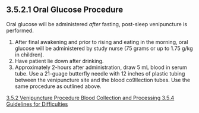 ## 3.5.2.1 Oral Glucose Procedure

Oral glucose will be administered _after_ fasting, post-sleep venipuncture is performed.

1. After final awakening and prior to rising and eating in the morning, oral glucose will be administered by study nurse (75 grams or up to 1.75 g/kg in children).
2. Have patient lie down after drinking.
3. Approximately 2-hours after administration, draw 5 mL blood in serum tube.  Use a 21-guage butterfly needle with 12 inches of plastic tubing between the venipuncture site and the blood co9llection tubes.  Use the same procedure as outlined above.


<div class="center">
<div class="btn-group">
  <a href=":pages_path:/manuals/blood-collection-processing/3-05-02-00-venipuncture-procedure.md" class="btn btn-default">
    <span class="glyphicon glyphicon-chevron-left"></span>
    3.5.2 Venipuncture Procedure
  </a>

  <a href=":pages_path:/manuals/blood-collection-processing" class="btn btn-default">
    <span class="glyphicon glyphicon-chevron-up"></span>
    Blood Collection and Processing
  </a>

  <a href=":pages_path:/manuals/blood-collection-processing/3-05-04-guidelines-for-difficulties.md" class="btn btn-success">
    3.5.4 Guidelines for Difficulties
    <span class="glyphicon glyphicon-chevron-right"></span>
  </a>
</div>
</div>

